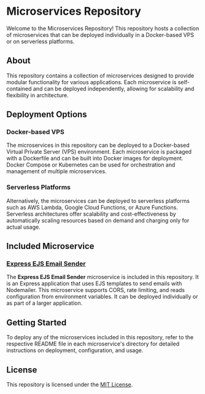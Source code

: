 # Microservices Repository

Welcome to the Microservices Repository! This repository hosts a collection of microservices that can be deployed individually in a Docker-based VPS or on serverless platforms.

## About

This repository contains a collection of microservices designed to provide modular functionality for various applications. Each microservice is self-contained and can be deployed independently, allowing for scalability and flexibility in architecture.

## Deployment Options

### Docker-based VPS

The microservices in this repository can be deployed to a Docker-based Virtual Private Server (VPS) environment. Each microservice is packaged with a Dockerfile and can be built into Docker images for deployment. Docker Compose or Kubernetes can be used for orchestration and management of multiple microservices.

### Serverless Platforms

Alternatively, the microservices can be deployed to serverless platforms such as AWS Lambda, Google Cloud Functions, or Azure Functions. Serverless architectures offer scalability and cost-effectiveness by automatically scaling resources based on demand and charging only for actual usage.

## Included Microservice

### [Express EJS Email Sender](./emailer)

The **Express EJS Email Sender** microservice is included in this repository. It is an Express application that uses EJS templates to send emails with Nodemailer. This microservice supports CORS, rate limiting, and reads configuration from environment variables. It can be deployed individually or as part of a larger application.

## Getting Started

To deploy any of the microservices included in this repository, refer to the respective README file in each microservice's directory for detailed instructions on deployment, configuration, and usage.

## License

This repository is licensed under the [MIT License](https://opensource.org/licenses/MIT).